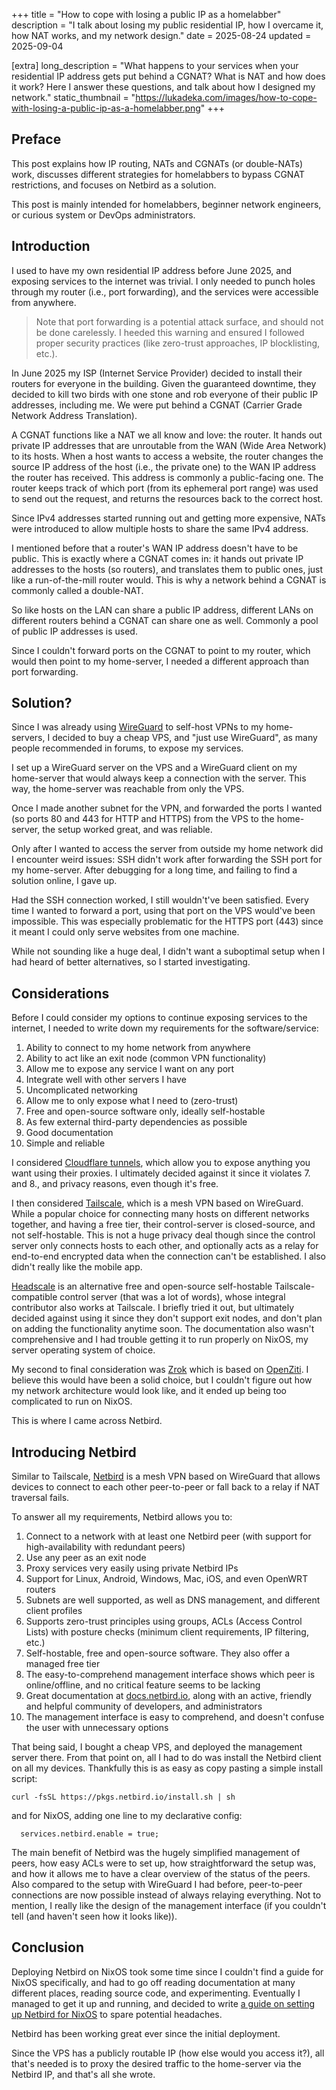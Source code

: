 +++
title = "How to cope with losing a public IP as a homelabber"
description = "I talk about losing my public residential IP, how I overcame it, how NAT works, and my network design."
date = 2025-08-24
updated = 2025-09-04

[extra]
long_description = "What happens to your services when your residential IP address gets put behind a CGNAT? What is NAT and how does it work? Here I answer these questions, and talk about how I designed my network."
static_thumbnail = "https://lukadeka.com/images/how-to-cope-with-losing-a-public-ip-as-a-homelabber.png"
+++

## Preface

This post explains how IP routing, NATs and CGNATs (or double-NATs) work, discusses different strategies for homelabbers to bypass CGNAT restrictions, and focuses on Netbird as a solution.

This post is mainly intended for homelabbers, beginner network engineers, or curious system or DevOps administrators.

## Introduction

I used to have my own residential IP address before June 2025, and exposing services to the internet was trivial. I only needed to punch holes through my router (i.e., port forwarding), and the services were accessible from anywhere.

> Note that port forwarding is a potential attack surface, and should not be done carelessly. I heeded this warning and ensured I followed proper security practices (like zero-trust approaches, IP blocklisting, etc.).

In June 2025 my ISP (Internet Service Provider) decided to install their routers for everyone in the building. Given the guaranteed downtime, they decided to kill two birds with one stone and rob everyone of their public IP addresses, including me. We were put behind a CGNAT (Carrier Grade Network Address Translation).

A CGNAT functions like a NAT we all know and love: the router. It hands out private IP addresses that are unroutable from the WAN (Wide Area Network) to its hosts. When a host wants to access a website, the router changes the source IP address of the host (i.e., the private one) to the WAN IP address the router has received. This address is commonly a public-facing one. The router keeps track of which port (from its ephemeral port range) was used to send out the request, and returns the resources back to the correct host.

Since IPv4 addresses started running out and getting more expensive, NATs were introduced to allow multiple hosts to share the same IPv4 address.

I mentioned before that a router's WAN IP address doesn't have to be public. This is exactly where a CGNAT comes in: it hands out private IP addresses to the hosts (so routers), and translates them to public ones, just like a run-of-the-mill router would. This is why a network behind a CGNAT is commonly called a double-NAT.

So like hosts on the LAN can share a public IP address, different LANs on different routers behind a CGNAT can share one as well. Commonly a pool of public IP addresses is used.

Since I couldn't forward ports on the CGNAT to point to my router, which would then point to my home-server, I needed a different approach than port forwarding.

## Solution?

Since I was already using [WireGuard](https://www.wireguard.com/) to self-host VPNs to my home-servers, I decided to buy a cheap VPS, and "just use WireGuard", as many people recommended in forums, to expose my services.

I set up a WireGuard server on the VPS and a WireGuard client on my home-server that would always keep a connection with the server. This way, the home-server was reachable from only the VPS.

Once I made another subnet for the VPN, and forwarded the ports I wanted (so ports 80 and 443 for HTTP and HTTPS) from the VPS to the home-server, the setup worked great, and was reliable.

Only after I wanted to access the server from outside my home network did I encounter weird issues: SSH didn't work after forwarding the SSH port for my home-server. After debugging for a long time, and failing to find a solution online, I gave up.

Had the SSH connection worked, I still wouldn't've been satisfied. Every time I wanted to forward a port, using that port on the VPS would've been impossible. This was especially problematic for the HTTPS port (443) since it meant I could only serve websites from one machine.

While not sounding like a huge deal, I didn't want a suboptimal setup when I had heard of better alternatives, so I started investigating.

## Considerations

Before I could consider my options to continue exposing services to the internet, I needed to write down my requirements for the software/service:

 1. Ability to connect to my home network from anywhere
 2. Ability to act like an exit node (common VPN functionality)
 3. Allow me to expose any service I want on any port
 4. Integrate well with other servers I have
 5. Uncomplicated networking
 6. Allow me to only expose what I need to (zero-trust)
 7. Free and open-source software only, ideally self-hostable
 8. As few external third-party dependencies as possible
 9. Good documentation
10. Simple and reliable

I considered [Cloudflare tunnels](https://developers.cloudflare.com/cloudflare-one/connections/connect-devices/warp/configure-warp/route-traffic/split-tunnels/), which allow you to expose anything you want using their proxies. I ultimately decided against it since it violates 7. and 8., and privacy reasons, even though it's free.

I then considered [Tailscale](https://tailscale.com/), which is a mesh VPN based on WireGuard. While a popular choice for connecting many hosts on different networks together, and having a free tier, their control-server is closed-source, and not self-hostable. This is not a huge privacy deal though since the control server only connects hosts to each other, and optionally acts as a relay for end-to-end encrypted data when the connection can't be established. I also didn't really like the mobile app.

[Headscale](https://headscale.net/stable/) is an alternative free and open-source self-hostable Tailscale-compatible control server (that was a lot of words), whose integral contributor also works at Tailscale. I briefly tried it out, but ultimately decided against using it since they don't support exit nodes, and don't plan on adding the functionality anytime soon. The documentation also wasn't comprehensive and I had trouble getting it to run properly on NixOS, my server operating system of choice.

My second to final consideration was [Zrok](https://zrok.io/) which is based on [OpenZiti](https://openziti.io/). I believe this would have been a solid choice, but I couldn't figure out how my network architecture would look like, and it ended up being too complicated to run on NixOS.

This is where I came across Netbird.

## Introducing Netbird

Similar to Tailscale, [Netbird](https://netbird.io/) is a mesh VPN based on WireGuard that allows devices to connect to each other peer-to-peer or fall back to a relay if NAT traversal fails.

To answer all my requirements, Netbird allows you to:

 1. Connect to a network with at least one Netbird peer (with support for high-availability with redundant peers)
 2. Use any peer as an exit node
 3. Proxy services very easily using private Netbird IPs
 4. Support for Linux, Android, Windows, Mac, iOS, and even OpenWRT routers
 5. Subnets are well supported, as well as DNS management, and different client profiles
 6. Supports zero-trust principles using groups, ACLs (Access Control Lists) with posture checks (minimum client requirements, IP filtering, etc.)
 7. Self-hostable, free and open-source software. They also offer a managed free tier
 8. The easy-to-comprehend management interface shows which peer is online/offline, and no critical feature seems to be lacking
 9. Great documentation at [docs.netbird.io](https://docs.netbird.io/), along with an active, friendly and helpful community of developers, and administrators
10. The management interface is easy to comprehend, and doesn't confuse the user with unnecessary options

That being said, I bought a cheap VPS, and deployed the management server there. From that point on, all I had to do was install the Netbird client on all my devices. Thankfully this is as easy as copy pasting a simple install script:
```bash, copy
curl -fsSL https://pkgs.netbird.io/install.sh | sh
```
and for NixOS, adding one line to my declarative config: 
```nix, copy
  services.netbird.enable = true;
```

The main benefit of Netbird was the hugely simplified management of peers, how easy ACLs were to set up, how straightforward the setup was, and how it allows me to have a clear overview of the status of the peers. Also compared to the setup with WireGuard I had before, peer-to-peer connections are now possible instead of always relaying everything. Not to mention, I really like the design of the management interface (if you couldn't tell (and haven't seen how it looks like)).

## Conclusion

Deploying Netbird on NixOS took some time since I couldn't find a guide for NixOS specifically, and had to go off reading documentation at many different places, reading source code, and experimenting. Eventually I managed to get it up and running, and decided to write [a guide on setting up Netbird for NixOS](https://lukadeka.com/blog/setting-up-netbird-with-zitadel-on-nixos/) to spare potential headaches.

Netbird has been working great ever since the initial deployment.

Since the VPS has a publicly routable IP (how else would you access it?), all that's needed is to proxy the desired traffic to the home-server via the Netbird IP, and that's all she wrote.

